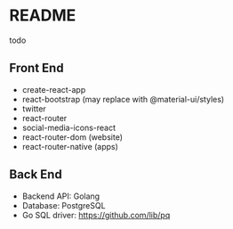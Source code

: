# README


todo



## Front End

* create-react-app
* react-bootstrap (may replace with  @material-ui/styles)
* twitter
* react-router
* social-media-icons-react
* react-router-dom (website)
* react-router-native (apps)

## Back End

* Backend API: Golang
* Database: PostgreSQL
* Go SQL driver: https://github.com/lib/pq
